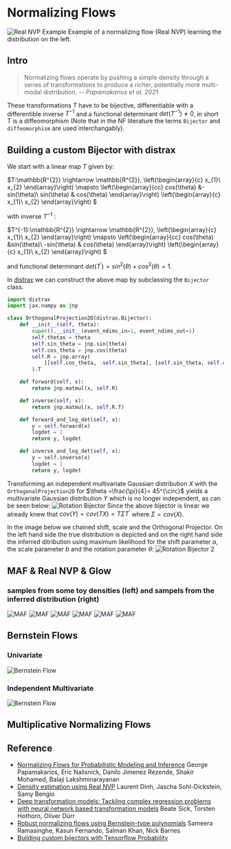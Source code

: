 # Normalizing Flows

![Real NVP Example](./plots/banana/real_nvp_banana.gif)
Example of a normalizing flow (Real NVP) learning the distribution on the left.

## Intro

> Normalizing flows operate by pushing a simple density through a series of transformations to produce a richer, potentially more multi-modal distribution.
> -- <cite>Papamakarios et al. 2021 </cite>

These transformations $T$ have to be bijective, differentiable with a differentible inverse $T^{-1}$ and a functional determinant $det(T^{-1})\neq 0$, in short T is a diffeomorphism (Note that in the NF literature the terms `Bijector` and `diffeomorphism` are used interchangably).

## Building a custom Bijector with distrax

We start with a linear map $T$ given by:

$T:\mathbb{R^{2}} \rightarrow \mathbb{R^{2}}, \left(\begin{array}{c}
 x_{1}\\
 x_{2}
 \end{array}\right) \mapsto \left(\begin{array}{cc}
 cos(\theta) &-sin(\theta)\\
 sin(\theta) & cos(\theta)
 \end{array}\right) \left(\begin{array}{c}
 x_{1}\\
 x_{2}
 \end{array}\right)
$

with inverse $T^{-1}$ :

$T^{-1}:\mathbb{R^{2}} \rightarrow \mathbb{R^{2}}, \left(\begin{array}{c}
 x_{1}\\
 x_{2}
 \end{array}\right) \mapsto \left(\begin{array}{cc}
 cos(\theta) &sin(\theta)\\
 -sin(\theta) & cos(\theta)
 \end{array}\right) \left(\begin{array}{c}
 x_{1}\\
 x_{2}
 \end{array}\right)
$

and functional determinant $det( T^{'} )=sin^{2}(\theta)+cos^{2}(\theta)=1$.

In [distrax](https://github.com/deepmind/distrax) we can construct the above map by subclassing the `Bijector` class.

```python
import distrax
import jax.numpy as jnp

class OrthogonalProjection2D(distrax.Bijector):
    def __init__(self, theta):
        super().__init__(event_ndims_in=1, event_ndims_out=1)
        self.thetas = theta
        self.sin_theta = jnp.sin(theta)
        self.cos_theta = jnp.cos(theta)
        self.R = jnp.array(
            [[self.cos_theta, -self.sin_theta], [self.sin_theta, self.cos_theta]]
        ).T

    def forward(self, x):
        return jnp.matmul(x, self.R)

    def inverse(self, x):
        return jnp.matmul(x, self.R.T)

    def forward_and_log_det(self, x):
        y = self.forward(x)
        logdet = 1
        return y, logdet

    def inverse_and_log_det(self, x):
        y = self.inverse(x)
        logdet = 1
        return y, logdet
```

Transforming an independent multivariate Gaussian distribution $X$ with the `OrthogonalProjection2D` for $\theta =\frac{\pi}{4}= 45^{\circ}$ yields a multivariate Gaussian distribution $Y$ which is no longer independent, as can be seen below:
![Rotation Bijector](./plots/rotation/rotation1.jpg)
Since the above bijector is linear we already knew that $cov(Y)=cov(TX)=T\Sigma T^{'}$ where $\Sigma=cov(X)$.

In the image below we chained shift, scale and the Orthogonal Projector.
On the left hand side the true distribution is depicted and on the right hand side the inferred ditribution using maximum likelihood for the shift parameter $a$, the scale parameter $b$ and the rotation parameter $\theta$:
![Rotation Bijector 2](./plots/rotation/rotation2.jpg)

## MAF & Real NVP & Glow

### samples from some toy densities (left) and sampels from the inferred distribution (right)

![MAF](./plots/banana/maf_banana.jpg)
![MAF](./plots/gaussian_blobs/maf_gaussian_blobs.jpg)
![MAF](./plots/energy1/maf_energy1.jpg)
![MAF](./plots/energy2/maf_energy2.jpg)
![MAF](./plots/energy3/maf_energy3.jpg)
![MAF](./plots/energy4/maf_energy4.jpg)

## Bernstein Flows

### Univariate

![Bernstein Flow](./plots/Bernstein_Flow.jpg)

### Independent Multivariate

![Bernstein Flow](./plots/MVN_3D.jpg)

## Multiplicative Normalizing Flows

## Reference

- [Normalizing Flows for Probabilistic Modeling and Inference](https://arxiv.org/pdf/1912.02762.pdf) George Papamakarios, Eric Nalisnick, Danilo Jimenez Rezende, Shakir Mohamed, Balaji Lakshminarayanan
- [Density estimation using Real NVP](https://arxiv.org/abs/1605.08803) Laurent Dinh, Jascha Sohl-Dickstein, Samy Bengio
- [Deep transformation models: Tackling complex regression problems with neural network based transformation models](https://arxiv.org/pdf/2004.00464.pdf) Beate Sick, Torsten Hothorn, Oliver Dürr
- [Robust normalizing flows using Bernstein-type polynomials](https://arxiv.org/pdf/2102.03509.pdf) Sameera Ramasinghe, Kasun Fernando, Salman Khan, Nick Barnes
- [Building custom bijectors with Tensorflow Probability](https://romainlhardy.medium.com/building-custom-bijectors-with-tensorflow-probability-22241cb6a691)
